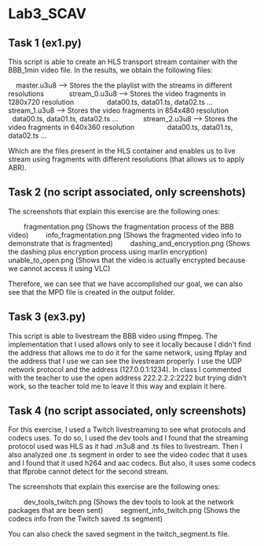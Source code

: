 # Lab3_SCAV

## Task 1 (ex1.py)
This script is able to create an HLS transport stream container with the BBB_1min video file.
In the results, we obtain the following files:

&nbsp; &nbsp; master.u3u8 --> Stores the the playlist with the streams in different resolutions
&nbsp; &nbsp; &nbsp; &nbsp; &nbsp; &nbsp;  stream_0.u3u8 --> Stores the video fragments in 1280x720 resolution
&nbsp; &nbsp; &nbsp; &nbsp; &nbsp; &nbsp; &nbsp; &nbsp; data00.ts, data01.ts, data02.ts ...
&nbsp; &nbsp; &nbsp; &nbsp; &nbsp; &nbsp;  stream_1.u3u8 --> Stores the video fragments in 854x480 resolution
&nbsp; &nbsp; &nbsp; &nbsp; &nbsp; &nbsp; &nbsp; &nbsp; data00.ts, data01.ts, data02.ts ...
&nbsp; &nbsp; &nbsp; &nbsp; &nbsp; &nbsp;  stream_2.u3u8 --> Stores the video fragments in 640x360 resolution
&nbsp; &nbsp; &nbsp; &nbsp; &nbsp; &nbsp; &nbsp; &nbsp; data00.ts, data01.ts, data02.ts ...

Which are the files present in the HLS container and enables us to live stream using fragments with different resolutions (that allows us to apply ABR).

## Task 2 (no script associated, only screenshots)
The screenshots that explain this exercise are the following ones:

&nbsp; &nbsp; &nbsp; &nbsp; fragmentation.png (Shows the fragmentation process of the BBB video)
&nbsp; &nbsp; &nbsp; &nbsp; info_fragmentation.png (Shows the fragmented video info to demonstrate that is fragmented)
&nbsp; &nbsp; &nbsp; &nbsp; dashing_and_encryption.png (Shows the dashing plus encryption process using marlin encryption)
&nbsp; &nbsp; &nbsp; &nbsp; unable_to_open.png (Shows that the video is actually encrypted because we cannot access it using VLC)

Therefore, we can see that we have accomplished our goal, we can also see that the MPD file is created in the output folder.

## Task 3 (ex3.py)
This script is able to livestream the BBB video using ffmpeg. The implementation that I used allows only to see it locally because I didn't find the address that allows me to do it for the same network, using ffplay and the address that I use we can see the livestream properly. I use the UDP network protocol and the address (127.0.0.1:1234). In class I commented with the teacher to use the open address 222.2.2.2:2222 but trying didn't work, so the teacher told me to leave it this way and explain it here.

## Task 4 (no script associated, only screenshots)
For this exercise, I used a Twitch livestreaming to see what protocols and codecs uses.
To do so, I used the dev tools and I found that the streaming protocol used was HLS as it had .m3u8 and .ts files to livestream.
Then I also analyzed one .ts segment in order to see the video codec that it uses and I found that it used h264 and aac codecs. But also, it uses some codecs that ffprobe cannot detect for the second stream.

The screenshots that explain this exercise are the following ones:

&nbsp; &nbsp; &nbsp; &nbsp; dev_tools_twitch.png (Shows the dev tools to look at the network packages that are been sent)
&nbsp; &nbsp; &nbsp; &nbsp; segment_info_twitch.png (Shows the codecs info from the Twitch saved .ts segment)

You can also check the saved segment in the twitch_segment.ts file.


